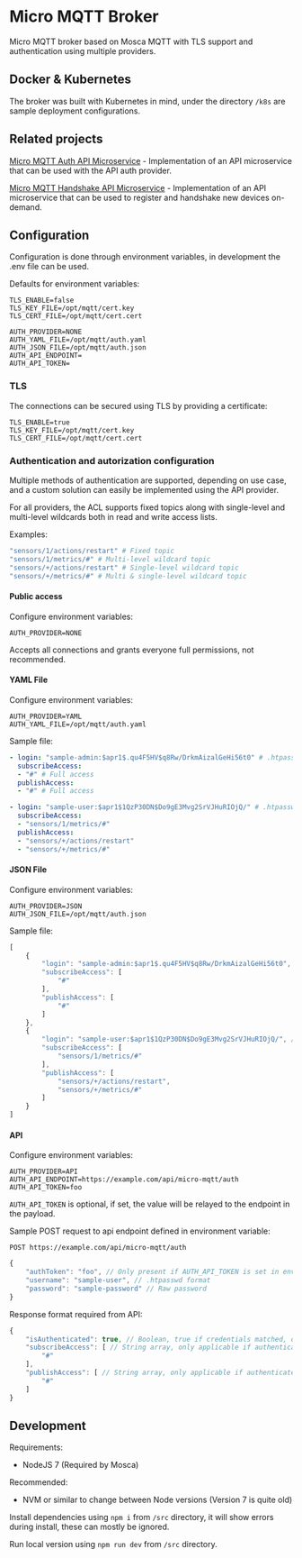 # Micro MQTT Broker

Micro MQTT broker based on Mosca MQTT with TLS support and authentication using multiple providers.

## Docker & Kubernetes

The broker was built with Kubernetes in mind, under the directory `/k8s` are sample deployment configurations.

## Related projects

[Micro MQTT Auth API Microservice](https://github.com/SorenA/micro-mqtt-auth-api-microservice) - Implementation of an API microservice that can be used with the API auth provider.

[Micro MQTT Handshake API Microservice](https://github.com/SorenA/micro-mqtt-handshake-api-microservice) - Implementation of an API microservice that can be used to register and handshake new devices on-demand.

## Configuration

Configuration is done through environment variables, in development the .env file can be used.

Defaults for environment variables:

```env
TLS_ENABLE=false
TLS_KEY_FILE=/opt/mqtt/cert.key
TLS_CERT_FILE=/opt/mqtt/cert.cert

AUTH_PROVIDER=NONE
AUTH_YAML_FILE=/opt/mqtt/auth.yaml
AUTH_JSON_FILE=/opt/mqtt/auth.json
AUTH_API_ENDPOINT=
AUTH_API_TOKEN=
```

### TLS

The connections can be secured using TLS by providing a certificate:

```env
TLS_ENABLE=true
TLS_KEY_FILE=/opt/mqtt/cert.key
TLS_CERT_FILE=/opt/mqtt/cert.cert
```

### Authentication and autorization configuration

Multiple methods of authentication are supported, depending on use case, and a custom solution can easily be implemented using the API provider.

For all providers, the ACL supports fixed topics along with single-level and multi-level wildcards both in read and write access lists.

Examples:

```yaml
"sensors/1/actions/restart" # Fixed topic
"sensors/1/metrics/#" # Multi-level wildcard topic
"sensors/+/actions/restart" # Single-level wildcard topic
"sensors/+/metrics/#" # Multi & single-level wildcard topic
```

#### Public access

Configure environment variables:

```env
AUTH_PROVIDER=NONE
```

Accepts all connections and grants everyone full permissions, not recommended.

#### YAML File

Configure environment variables:

```env
AUTH_PROVIDER=YAML
AUTH_YAML_FILE=/opt/mqtt/auth.yaml
```

Sample file:

```yaml
- login: "sample-admin:$apr1$.qu4F5HV$q8Rw/DrkmAizalGeHi56t0" # .htpasswd format
  subscribeAccess:
  - "#" # Full access
  publishAccess:
  - "#" # Full access

- login: "sample-user:$apr1$1QzP30DN$Do9gE3Mvg2SrVJHuRIOjQ/" # .htpasswd format
  subscribeAccess:
  - "sensors/1/metrics/#"
  publishAccess:
  - "sensors/+/actions/restart"
  - "sensors/+/metrics/#"
```

#### JSON File

Configure environment variables:

```env
AUTH_PROVIDER=JSON
AUTH_JSON_FILE=/opt/mqtt/auth.json
```

Sample file:

```js
[
    {
        "login": "sample-admin:$apr1$.qu4F5HV$q8Rw/DrkmAizalGeHi56t0", // .htpasswd format
        "subscribeAccess": [
            "#"
        ],
        "publishAccess": [
            "#"
        ]
    },
    {
        "login": "sample-user:$apr1$1QzP30DN$Do9gE3Mvg2SrVJHuRIOjQ/", // .htpasswd format
        "subscribeAccess": [
            "sensors/1/metrics/#"
        ],
        "publishAccess": [
            "sensors/+/actions/restart",
            "sensors/+/metrics/#"
        ]
    }
]
```

#### API

Configure environment variables:

```env
AUTH_PROVIDER=API
AUTH_API_ENDPOINT=https://example.com/api/micro-mqtt/auth
AUTH_API_TOKEN=foo
```

`AUTH_API_TOKEN` is optional, if set, the value will be relayed to the endpoint in the payload.

Sample POST request to api endpoint defined in environment variable:

`POST https://example.com/api/micro-mqtt/auth`

```js
{
    "authToken": "foo", // Only present if AUTH_API_TOKEN is set in environment variables
    "username": "sample-user", // .htpasswd format
    "password": "sample-password" // Raw password
}
```

Response format required from API:

```js
{
    "isAuthenticated": true, // Boolean, true if credentials matched, otherwise false
    "subscribeAccess": [ // String array, only applicable if authenticated
        "#"
    ],
    "publishAccess": [ // String array, only applicable if authenticated
        "#"
    ]
}
```

## Development

Requirements:

- NodeJS 7 (Required by Mosca)

Recommended:

- NVM or similar to change between Node versions (Version 7 is quite old)

Install dependencies using `npm i` from `/src` directory, it will show errors during install, these can mostly be ignored.

Run local version using `npm run dev` from `/src` directory.
